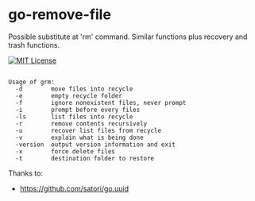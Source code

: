 # go-remove-file
Possible substitute at 'rm' command. Similar functions plus recovery and trash functions.

[![MIT License](https://img.shields.io/badge/license-MIT-blue.svg)](https://github.com/goldfix/go-remove-file/blob/master/LICENSE)

<pre><code>
Usage of grm:
  -d        move files into recycle
  -e        empty recycle folder
  -f        ignore nonexistent files, never prompt
  -i        prompt before every files
  -ls       list files into recycle
  -r        remove contents recursively
  -u        recover list files from recycle
  -v        explain what is being done
  -version  output version information and exit
  -x        force delete files
  -t 		destination folder to restore
</code></pre>

Thanks to:
* https://github.com/satori/go.uuid